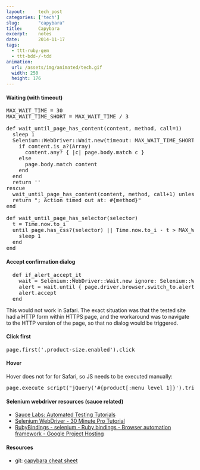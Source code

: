 ```yaml
---
layout:     tech_post
categories: ['tech']
slug:       "capybara"
title:      Capybara
excerpt:    notes
date:       2014-11-17
tags:
  - ttt-ruby-gem
  - ttt-bdd-/-tdd
animation:
  url: /assets/img/animated/tech.gif
  width: 250
  height: 176  
---
```


#### Waiting (with timeout)

<pre>MAX_WAIT_TIME = 30
MAX_WAIT_TIME_SHORT = MAX_WAIT_TIME / 3

def wait_until_page_has_content(content, method, call=1)
  sleep 1
  Selenium::WebDriver::Wait.new(timeout: MAX_WAIT_TIME_SHORT).until do
    if content.is_a?(Array)
      content.any? { |c| page.body.match c }
    else
      page.body.match content
    end
  end
  return ''
rescue
  wait_until_page_has_content(content, method, call+1) unless call == 3
  return "; Action timed out at: #{method}"
end

def wait_until_page_has_selector(selector)
  t = Time.now.to_i
  until page.has_css?(selector) || Time.now.to_i - t &gt; MAX_WAIT_TIME
    sleep 1
  end
end
</pre>

#### Accept confirmation dialog
<pre>  def if_alert_accept_it
    wait = Selenium::WebDriver::Wait.new ignore: Selenium::WebDriver::Error::NoAlertPresentError
    alert = wait.until { page.driver.browser.switch_to.alert }
    alert.accept
  end</pre>

This would not work in Safari. The exact situation was that the tested site had a HTTP form within HTTPS page, and the workaround was to navigate to the HTTP version of the page, so that no dialog would be triggered.

#### Click first

<pre>page.first('.product-size.enabled').click</pre>

#### Hover

Hover does not for for Safari, so JS needs to be executed manually:

<pre>page.execute_script("jQuery('#{product[:menu_level_1]}').trigger('mouseenter')")</pre>

#### Selenium webdriver resources (sauce related)

- <a href="https://saucelabs.com/docs/ondemand/getting-started/env/ruby/se2/linux"> Sauce Labs: Automated Testing Tutorials</a>
- <a href="https://saucelabs.com/selenium/selenium-webdriver">Selenium WebDriver - 30 Minute Pro Tutorial</a>
- <a href="https://code.google.com/p/selenium/wiki/RubyBindings">RubyBindings - selenium - Ruby bindings - Browser automation framework - Google Project Hosting</a>

#### Resources

- git: <a href="https://gist.github.com/bosskovic/db82766b0ea37b8e755e">capybara cheat sheet</a>

